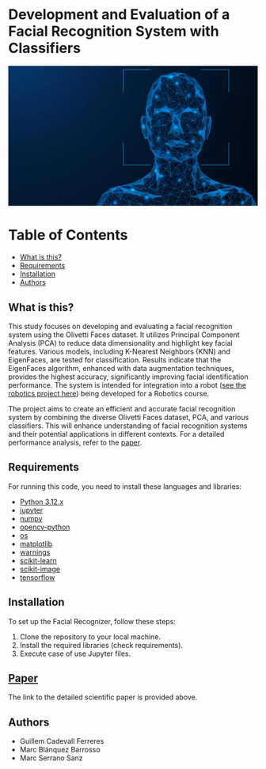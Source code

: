 # Development and Evaluation of a Facial Recognition System with Classifiers
![logo](assets/fr.jpg)

# Table of Contents
   * [What is this?](#what-is-this)
   * [Requirements](#requirements)
   * [Installation](#installation)
   * [Authors](#authors)

## What is this?
This study focuses on developing and evaluating a facial recognition system using the Olivetti Faces dataset. It utilizes Principal Component Analysis (PCA) to reduce data dimensionality and highlight key facial features. Various models, including K-Nearest Neighbors (KNN) and EigenFaces, are tested for classification. Results indicate that the EigenFaces algorithm, enhanced with data augmentation techniques, provides the highest accuracy, significantly improving facial identification performance. The system is intended for integration into a robot ([see the robotics project here](https://github.com/guillecade22/ShotBot)) being developed for a Robotics course.

The project aims to create an efficient and accurate facial recognition system by combining the diverse Olivetti Faces dataset, PCA, and various classifiers. This will enhance understanding of facial recognition systems and their potential applications in different contexts. For a detailed performance analysis, refer to the [paper](paper.pdf).

## Requirements
For running this code, you need to install these languages and libraries:

- [Python 3.12.x](https://www.python.org/)
- [jupyter](https://jupyter.org/install)
- [numpy](https://pypi.org/project/numpy/)
- [opencv-python](https://pypi.org/project/opencv-python/)
- [os](https://docs.python.org/3/library/os.html)
- [matplotlib](https://pypi.org/project/matplotlib/)
- [warnings](https://docs.python.org/3/library/warnings.html)
- [scikit-learn](https://pypi.org/project/scikit-learn/)
- [scikit-image](https://pypi.org/project/scikit-image/)
- [tensorflow](https://pypi.org/project/tensorflow/)

## Installation
To set up the Facial Recognizer, follow these steps:
1. Clone the repository to your local machine.
2. Install the required libraries (check requirements).
3. Execute case of use Jupyter files.

## [Paper](paper.pdf)
The link to the detailed scientific paper is provided above.

## Authors

- Guillem Cadevall Ferreres
- Marc Blánquez Barrosso
- Marc Serrano Sanz
